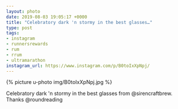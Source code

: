 ```yaml
---
layout: photo
date: 2019-08-03 19:05:17 +0000
title: "Celebratory dark 'n stormy in the best glasses…"
type: post
tags:
- instagram
- runnersrewards
- rum
- rrum
- ultramarathon
instagram_url: https://www.instagram.com/p/B0toIxXpNpj/
---
```


{% picture u-photo img/B0toIxXpNpj.jpg %}

Celebratory dark 'n stormy in the best glasses from @sirencraftbrew. Thanks @roundreading
